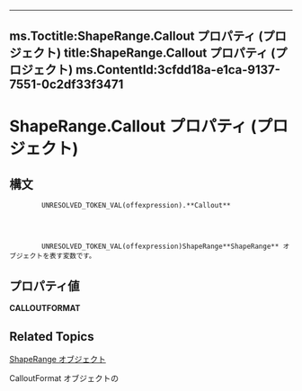 
---
ms.Toctitle:ShapeRange.Callout プロパティ (プロジェクト)
title:ShapeRange.Callout プロパティ (プロジェクト)
ms.ContentId:3cfdd18a-e1ca-9137-7551-0c2df33f3471
---
# ShapeRange.Callout プロパティ (プロジェクト)





## 構文

            UNRESOLVED_TOKEN_VAL(offexpression).**Callout**




            UNRESOLVED_TOKEN_VAL(offexpression)ShapeRange**ShapeRange** オブジェクトを表す変数です。



## プロパティ値
**CALLOUTFORMAT**



## Related Topics

[ShapeRange オブジェクト](315031aa-4b8c-424b-26e7-ce15897beb05.md)

CalloutFormat オブジェクトの[](http://msdn.microsoft.com/en-us/library/office/ff839772(v=office.15))




